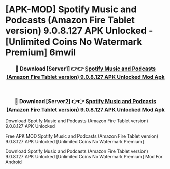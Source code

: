 # [APK-MOD] Spotify  Music and Podcasts (Amazon Fire Tablet version) 9.0.8.127 APK Unlocked - [Unlimited Coins No Watermark Premium] 6mwil



<div align="center">
<h3>🔴 Download [Server1] 👉👉 <a href="https://momento.my/?title=Spotify__Music_and_Podcasts_(Amazon_Fire_Tablet_version)_9.0.8.127_APK_Unlocked">Spotify  Music and Podcasts (Amazon Fire Tablet version) 9.0.8.127 APK Unlocked Mod Apk</a></h3><br>

<h3>🔴 Download [Server2] 👉👉 <a href="https://momento.my/?title=Spotify__Music_and_Podcasts_(Amazon_Fire_Tablet_version)_9.0.8.127_APK_Unlocked">Spotify  Music and Podcasts (Amazon Fire Tablet version) 9.0.8.127 APK Unlocked Mod Apk</a></h3>
</div>



Download Spotify  Music and Podcasts (Amazon Fire Tablet version) 9.0.8.127 APK Unlocked 

Free APK MOD Spotify  Music and Podcasts (Amazon Fire Tablet version) 9.0.8.127 APK Unlocked [Unlimited Coins No Watermark Premium]

Download Spotify  Music and Podcasts (Amazon Fire Tablet version) 9.0.8.127 APK Unlocked [Unlimited Coins No Watermark Premium] Mod For Android
